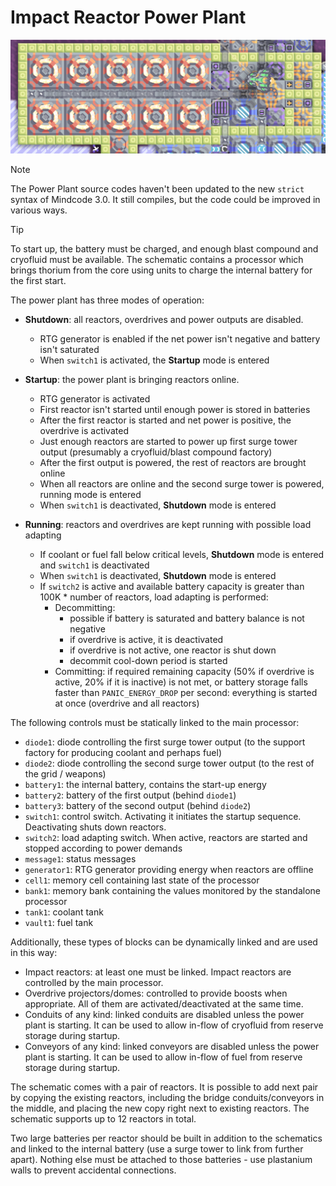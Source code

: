 # Impact Reactor Power Plant

![Screenshot of the schematics in action](power-plant.png)

> [!NOTE]
> The Power Plant source codes haven't been updated to the new `strict` syntax of Mindcode 3.0. It still compiles, but the code could be improved in various ways.

> [!TIP] 
> To start up, the battery must be charged, and enough blast compound and cryofluid must be available. The schematic contains a processor which brings thorium from the core using units to charge the internal battery for the first start. 

The power plant has three modes of operation:

* **Shutdown**: all reactors, overdrives and power outputs are disabled.
  * RTG generator is enabled if the net power isn't negative and battery isn't saturated
  * When `switch1` is activated, the **Startup** mode is entered
 
* **Startup**: the power plant is bringing reactors online.
  * RTG generator is activated
  * First reactor isn't started until enough power is stored in batteries
  * After the first reactor is started and net power is positive, the overdrive is activated
  * Just enough reactors are started to power up first surge tower output (presumably a cryofluid/blast compound factory)
  * After the first output is powered, the rest of reactors are brought online
  * When all reactors are online and the second surge tower is powered, running mode is entered
  * When `switch1` is deactivated, **Shutdown** mode is entered

* **Running**: reactors and overdrives are kept running with possible load adapting
  * If coolant or fuel fall below critical levels, **Shutdown** mode is entered and `switch1` is deactivated
  * When `switch1` is deactivated, **Shutdown** mode is entered
  * If `switch2` is active and available battery capacity is greater than 100K * number of reactors, load adapting is performed:
    * Decommitting:
      * possible if battery is saturated and battery balance is not negative
      * if overdrive is active, it is deactivated
      * if overdrive is not active, one reactor is shut down
      * decommit cool-down period is started
    * Committing: if required remaining capacity (50% if overdrive is active, 20% if it is inactive) is not met, or battery storage falls faster than `PANIC_ENERGY_DROP` per second: everything is started at once (overdrive and all reactors)

The following controls must be statically linked to the main processor:

* `diode1`: diode controlling the first surge tower output (to the support factory for producing coolant and perhaps fuel)
* `diode2`: diode controlling the second surge tower output (to the rest of the grid / weapons)
* `battery1`: the internal battery, contains the start-up energy
* `battery2`: battery of the first output (behind `diode1`)
* `battery3`: battery of the second output (behind `diode2`)
* `switch1`: control switch. Activating it initiates the startup sequence. Deactivating shuts down reactors.
* `switch2`: load adapting switch. When active, reactors are started and stopped according to power demands
* `message1`: status messages
* `generator1`: RTG generator providing energy when reactors are offline
* `cell1`: memory cell containing last state of the processor
* `bank1`: memory bank containing the values monitored by the standalone processor
* `tank1`: coolant tank
* `vault1`: fuel tank

Additionally, these types of blocks can be dynamically linked and are used in this way:
* Impact reactors: at least one must be linked. Impact reactors are controlled by the main processor.
* Overdrive projectors/domes: controlled to provide boosts when appropriate. All of them are activated/deactivated at the same time.
* Conduits of any kind: linked conduits are disabled unless the power plant is starting. It can be used to allow in-flow of cryofluid from reserve storage during startup.
* Conveyors of any kind: linked conveyors are disabled unless the power plant is starting. It can be used to allow in-flow of fuel from reserve storage during startup.

The schematic comes with a pair of reactors. It is possible to add next pair by copying the existing reactors, including the bridge conduits/conveyors in the middle, and placing the new copy right next to existing reactors. The schematic supports up to 12 reactors in total.   

Two large batteries per reactor should be built in addition to the schematics and linked to the internal battery (use a surge tower to link from further apart). Nothing else must be attached to those batteries - use plastanium walls to prevent accidental connections.
